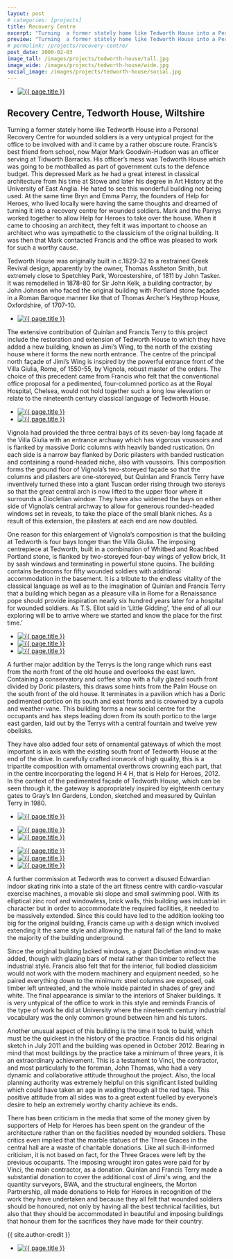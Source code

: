 ```yaml
---
layout: post
# categories: [projects]
title: Recovery Centre
excerpt: "Turning  a former stately home like Tedworth House into a Personal Recovery Centre for wounded soldiers is a very untypical project for the office to be involved with and it came by a rather obscure route."
preview: "Turning  a former stately home like Tedworth House into a Personal Recovery Centre for wounded soldiers is a very untypical project for the office to be involved with and it came by a rather obscure route."
# permalink: /projects/recovery-centre/
post_date: 2000-02-03
image_tall: /images/projects/tedworth-house/tall.jpg
image_wide: /images/projects/tedworth-house/wide.jpg
social_image: /images/projects/tedworth-house/social.jpg
---
```


<ul class="list">
	<li class="full">
		<a class="fancybox" rel="group" href="/images/projects/tedworth-house/01.jpg">
			<img src="/images/projects/tedworth-house/thumbs/01.jpg" alt="{{ page.title }}" />
		</a>
	</li>
</ul>

<h2>Recovery Centre, Tedworth House, Wiltshire</h2>
<p>
	Turning  a former stately home like Tedworth House into a Personal Recovery Centre for wounded soldiers is a very untypical project for the office to be involved with and it came by a rather obscure route. Francis’s best friend from school, now Major Mark Goodwin-Hudson was an officer serving at Tidworth Barracks. His officer’s mess was Tedworth House which was going to be mothballed as part of government cuts to the defence budget. This depressed Mark as he had a great interest in classical architecture from his time at Stowe and later his degree in Art History at the University of East Anglia. He hated to see this wonderful building not being used. At the same time Bryn and Emma Parry,  the founders of Help for Heroes, who lived locally were having the same thoughts and dreamed of turning it into a recovery centre for wounded soldiers. Mark and the Parrys worked together to allow Help for Heroes to take over the house. When it came to choosing an architect, they felt it was important to choose an architect who was sympathetic to the classicism of the original building. It was then that Mark contacted Francis and the office was pleased to work for such a worthy cause.
</p><p>
	Tedworth House was originally built in c.1829-32 to a restrained Greek Revival design, apparently by the owner, Thomas Assheton Smith, but extremely close to Spetchley Park, Worcestershire, of 1811 by John  Tasker. It was remodelled in 1878-80 for Sir John Kelk, a building contractor, by John Johnson who faced the original building with Portland stone façades in a Roman Baroque manner like that of Thomas Archer’s Heythrop House, Oxfordshire, of 1707-10.
</p>

<ul class="list">
	<li class="full">
		<a class="fancybox" rel="group" href="/images/projects/tedworth-house/14.jpg">
			<img src="/images/projects/tedworth-house/thumbs/14.jpg" alt="{{ page.title }}" />
		</a>
	</li>
</ul>

<p>
	The extensive contribution of Quinlan and Francis Terry to this project include the restoration and extension of Tedworth House to which they have added a new building, known as Jimi’s Wing, to the north of the existing house where it forms the new north entrance. The centre of the principal north façade of Jimi’s Wing is inspired by the powerful entrance front of the Villa Giulia, Rome, of 1550-55, by Vignola, robust master of the orders. The choice of this precedent came from Francis who felt that the conventional office proposal for a pedimented, four-columned portico as at the Royal Hospital, Chelsea, would not hold together such a long low elevation or relate to the nineteenth century classical language of Tedworth House.
</p>

<ul class="list">
	<li class="half">
		<a class="fancybox" rel="group" href="/images/projects/tedworth-house/03.jpg">
			<img src="/images/projects/tedworth-house/thumbs/03.jpg" alt="{{ page.title }}" />
		</a>
	</li>
	<li class="half">
		<a class="fancybox" rel="group" href="/images/projects/tedworth-house/04.jpg">
			<img src="/images/projects/tedworth-house/thumbs/04.jpg" alt="{{ page.title }}" />
		</a>
	</li>
</ul>

<p>
	Vignola had provided the three central bays of its seven-bay long façade at the Villa Giulia with an entrance archway which has vigorous voussoirs and is flanked by massive Doric columns with heavily banded rustication. On each side is a narrow bay flanked by Doric pilasters with banded rustication and containing a round-headed niche, also with voussoirs. This composition forms the ground floor of Vignola’s two-storeyed façade so that the columns and pilasters are one-storeyed, but Quinlan and Francis Terry have inventively turned these into a giant Tuscan order rising through two storeys so that the great central arch is now lifted to the upper floor where it surrounds a Diocletian window. They have also widened the bays on either side of Vignola’s central  archway to allow for generous rounded-headed windows set in reveals, to take the place of the small blank niches. As a result of this extension, the pilasters at each end are now doubled.
</p><p>
	One reason for this enlargement of Vignola’s composition is that the building at Tedworth is four bays longer than the Villa Giulia. The imposing centrepiece at Tedworth, built in a combination of Whitbed and Roachbed Portland stone, is flanked by two-storeyed four-bay wings of yellow brick, lit by sash windows and terminating in powerful stone quoins. The building contains bedrooms for fifty wounded soldiers with additional accommodation in the basement. It  is a tribute to the endless vitality of the classical language as well as to the imagination of Quinlan and Francis Terry that a building which began as a pleasure villa in Rome for a Renaissance pope should provide inspiration nearly six hundred years later for a hospital for wounded soldiers. As T.S. Eliot said in ‘Little Gidding’, ‘the end of all our exploring will be to arrive where we started and know the place for the first time.’
</p>

<ul class="list">
	<li class="third">
		<a class="fancybox" rel="group" href="/images/projects/tedworth-house/06.jpg">
			<img src="/images/projects/tedworth-house/thumbs/06.jpg" alt="{{ page.title }}" />
		</a>
	</li>
	<li class="third">
		<a class="fancybox" rel="group" href="/images/projects/tedworth-house/05.jpg">
			<img src="/images/projects/tedworth-house/thumbs/05.jpg" alt="{{ page.title }}" />
		</a>
	</li>
	<li class="third">
		<a class="fancybox" rel="group" href="/images/projects/tedworth-house/07.jpg">
			<img src="/images/projects/tedworth-house/thumbs/07.jpg" alt="{{ page.title }}" />
		</a>
	</li>
</ul>

<p>
	A further major addition by the Terrys is the long range which runs east from the north front of the old house and overlooks the east lawn. Containing a conservatory and coffee shop with a fully glazed south front divided by Doric pilasters, this draws some hints from the Palm House on the south front of the old house. It terminates in a pavilion which has a Doric pedimented portico on its south and east fronts and is crowned by a cupola and weather-vane. This building forms a new social centre for the occupants and has steps leading down from its south portico to the large east garden, laid out by the Terrys with a central fountain and twelve yew obelisks.
</p><p>
	They have also added four sets of ornamental gateways of which the most important is in axis with the existing south front of Tedworth House at the end of the drive. In carefully crafted ironwork of high quality, this is a tripartite composition with ornamental overthrows crowning each part, that in the centre incorporating the legend H 4 H, that is Help for Heroes, 2012. In the context of the pedimented façade of Tedworth House, which can be seen through it, the gateway is appropriately inspired by eighteenth century gates to Gray’s Inn Gardens, London, sketched and measured by Quinlan Terry in 1980.
</p>

<ul class="list">
	<li class="full">
		<a class="fancybox" rel="group" href="/images/projects/tedworth-house/08.jpg">
			<img src="/images/projects/tedworth-house/thumbs/08.jpg" alt="{{ page.title }}" />
		</a>
	</li>
</ul>

<ul class="list">
	<li class="half">
		<a class="fancybox" rel="group" href="/images/projects/tedworth-house/09.jpg">
			<img src="/images/projects/tedworth-house/thumbs/09.jpg" alt="{{ page.title }}" />
		</a>
	</li>
	<li class="half">
		<a class="fancybox" rel="group" href="/images/projects/tedworth-house/10.jpg">
			<img src="/images/projects/tedworth-house/thumbs/10.jpg" alt="{{ page.title }}" />
		</a>
	</li>
</ul>

<ul class="list">
	<li class="third">
		<a class="fancybox" rel="group" href="/images/projects/tedworth-house/11.jpg">
			<img src="/images/projects/tedworth-house/thumbs/11.jpg" alt="{{ page.title }}" />
		</a>
	</li>
	<li class="third">
		<a class="fancybox" rel="group" href="/images/projects/tedworth-house/12.jpg">
			<img src="/images/projects/tedworth-house/thumbs/12.jpg" alt="{{ page.title }}" />
		</a>
	</li>
	<li class="third">
		<a class="fancybox" rel="group" href="/images/projects/tedworth-house/13.jpg">
			<img src="/images/projects/tedworth-house/thumbs/13.jpg" alt="{{ page.title }}" />
		</a>
	</li>
</ul>

<p>
	A further commission at Tedworth was to convert a disused Edwardian indoor skating rink into a state of the art fitness centre with cardio-vascular exercise machines, a movable ski slope and small swimming pool. With its elliptical zinc roof and windowless, brick walls, this building was industrial in character but in order to accommodate the required facilities, it needed to be massively extended. Since this could have led to the addition looking too big for the original building, Francis came up with a design which involved extending it the same style and allowing the natural fall of the land to make the majority of the building underground.
</p><p>
	Since the original building lacked windows, a giant Diocletian window was added, though with glazing bars of metal rather than timber to reflect the industrial style. Francis also felt that for the interior, full bodied classicism would not work with the modern machinery and equipment needed, so he paired everything down to the minimum: steel columns are exposed, oak timber left untreated, and the whole inside painted in shades of grey and white. The final appearance is similar to the interiors of Shaker buildings. It is very untypical of the office to work in this style and reminds Francis of the type of work he did at University where the nineteenth century industrial vocabulary was the only common ground between him and his tutors.
</p><p>
	Another unusual aspect of this building is the time it took to build, which must be the quickest in the history of the practice. Francis did his original sketch in July 2011 and the building was opened in October 2012. Bearing in mind that most buildings by the practice take a minimum of three years, it is an extraordinary achievement. This is a testament to Vinci, the contractor, and most particularly to the foreman, John Thomas, who had a very dynamic and collaborative attitude throughout the project. Also, the local planning authority was extremely helpful on this significant listed building which could have taken an age in wading through all the red tape.  This positive attitude from all sides was to a great extent fuelled by everyone’s desire to help an extremely worthy charity achieve its ends.
</p><p>
	There has been criticism in the media that some of the money given by supporters of Help for Heroes has been spent on the grandeur of the architecture rather than on the facilities needed by wounded soldiers. These critics even implied that the marble statues of the Three Graces in the central hall are a waste of charitable donations. Like all such ill-informed criticism, it is not based on fact, for the Three Graces were left  by the previous occupants. The imposing wrought iron gates were paid for by Vinci, the main contractor, as a donation. Quinlan and Francis Terry made a substantial donation to cover the additional cost of Jimi's wing, and the quantity surveyors, BWA, and the structural engineers, the Morton Partnership, all made donations to Help for Heroes in recognition of the work they have undertaken and because they all felt that wounded soldiers should be honoured, not only by having all the best technical facilities, but also that they should be accommodated in beautiful and imposing buildings that honour them for the sacrifices they have made for their country.
</p>
{{ site.author-credit }}

<ul class="list">
	<li class="full">
		<a class="fancybox" rel="group" href="/images/projects/tedworth-house/02.jpg">
			<img src="/images/projects/tedworth-house/02.jpg" alt="{{ page.title }}" />
		</a>
	</li>
</ul>